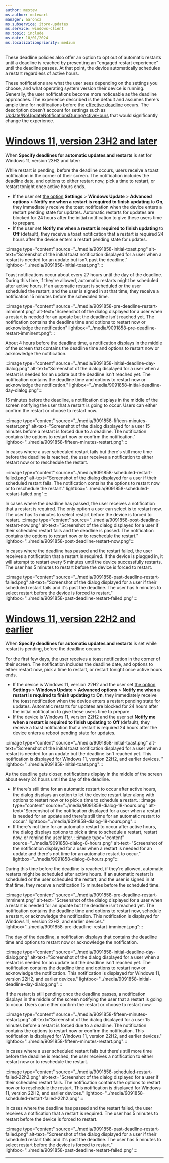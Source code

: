 ```yaml
---
author: mestew
ms.author: mstewart
manager: aaroncz
ms.subservice: itpro-updates
ms.service: windows-client
ms.topic: include
ms.date: 10/01/2024
ms.localizationpriority: medium
---
```

<!--This file is shared by update/wufb-compliancedeadlines.md, /update/waas-wufb-csp-mdm.md, /update/waas-wufb-group-policy.md, and  ?/update/waas-restart.md? articles. Headings are driven by article context. Updated with 9091858 -->

These deadline policies also offer an option to opt out of automatic restarts until a deadline is reached by presenting an "engaged restart experience" until the deadline passes. At that point, the device automatically schedules a restart regardless of active hours.

These notifications are what the user sees depending on the settings you choose, and what operating system version their device is running. Generally, the user notifications become more noticeable as the deadline approaches. The experience described is the default and assumes there's ample time for notifications before the [effective deadline](../wufb-compliancedeadlines.md) occurs. The description doesn't account for settings such as [Update/NoUpdateNotificationsDuringActiveHours](/windows/client-management/mdm/policy-csp-update#NoUpdateNotificationsDuringActiveHours) that would significantly change the experience. 

# [Windows 11, version 23H2 and later](#tab/23h2)

When **Specify deadlines for automatic updates and restarts** is set for Windows 11, version 23H2 and later:

While restart is pending, before the deadline occurs, users receive a toast notification in the corner of their screen. The notification includes the deadline date, and options to either restart now, pick a time to restart, or restart tonight once active hours ends. 

- If the user set [the option](../waas-wufb-csp-mdm.md#user-settings-for-notifications) **Settings** > **Windows Update** > **Advanced options** > **Notify me when a restart is required to finish updating** to **On**, they immediately receive the toast notification when the device enters a restart pending state for updates. Automatic restarts for updates are blocked for 24 hours after the initial notification to give these users time to prepare.
- If the user set **Notify me when a restart is required to finish updating** to **Off** (default), they receive a toast notification that a restart is required 24 hours after the device enters a restart pending state for updates.

:::image type="content" source="../media/9091858-initial-toast.png" alt-text="Screenshot of the initial toast notification displayed for a user when a restart is needed for an update but isn't past the deadline." lightbox="../media/9091858-initial-toast.png":::

Toast notifications occur about every 27 hours until the day of the deadline. During this time, if they're allowed, automatic restarts might be scheduled after active hours. If an automatic restart is scheduled or the user scheduled the restart, and the user is signed in at that time, they receive a notification 15 minutes before the scheduled time.

:::image type="content" source="../media/9091858-pre-deadline-restart-imminent.png" alt-text="Screenshot of the dialog displayed for a user when a restart is needed for an update but the deadline isn't reached yet. The notification contains the deadline time and options to restart now or acknowledge the notification" lightbox="../media/9091858-pre-deadline-restart-imminent.png":::

About 4 hours before the deadline time, a notification displays in the middle of the screen that contains the deadline time and options to restart now or acknowledge the notification. 

:::image type="content" source="../media/9091858-initial-deadline-day-dialog.png" alt-text="Screenshot of the dialog displayed for a user when a restart is needed for an update but the deadline isn't reached yet. The notification contains the deadline time and options to restart now or acknowledge the notification." lightbox="../media/9091858-initial-deadline-day-dialog.png":::

15 minutes before the deadline, a notification displays in the middle of the screen notifying the user that a restart is going to occur. Users can either confirm the restart or choose to restart now.

:::image type="content" source="../media/9091858-fifteen-minutes-restart.png" alt-text="Screenshot of the dialog displayed for a user 15 minutes before a restart is forced due to a deadline. The notification contains the options to restart now or confirm the notification." lightbox="../media/9091858-fifteen-minutes-restart.png":::

In cases where a user scheduled restart fails but there's still more time before the deadline is reached, the user receives a notification to either restart now or to reschedule the restart.

:::image type="content" source="../media/9091858-scheduled-restart-failed.png" alt-text="Screenshot of the dialog displayed for a user if their scheduled restart fails. The notification contains the options to restart now or to reschedule the restart." lightbox="../media/9091858-scheduled-restart-failed.png":::

In cases where the deadline has passed, the user receives a notification that a restart is required. The only option a user can select is to restart now. The user has 15 minutes to select restart before the device is forced to restart.
:::image type="content" source="../media/9091858-post-deadline-restart-now.png" alt-text="Screenshot of the dialog displayed for a user if their scheduled restart fails and the deadline is passed. The notification contains the options to restart now or to reschedule the restart." lightbox="../media/9091858-post-deadline-restart-now.png":::

In cases where the deadline has passed and the restart failed, the user receives a notification that a restart is required. If the device is plugged in, it will attempt to restart every 5 minutes until the device successfully restarts. The user has 5 minutes to restart before the device is forced to restart.

:::image type="content" source="../media/9091858-past-deadline-restart-failed.png" alt-text="Screenshot of the dialog displayed for a user if their scheduled restart fails and it's past the deadline. The user has 5 minutes to select restart before the device is forced to restart." lightbox="../media/9091858-past-deadline-restart-failed.png":::

# [Windows 11, version 22H2 and earlier](#tab/22h2)

When **Specify deadlines for automatic updates and restarts** is set while restart is pending, before the deadline occurs:

For the first few days, the user receives a toast notification in the corner of their screen. The notification includes the deadline date, and options to either restart now, pick a time to restart, or restart tonight once active hours ends. 

- If the device is Windows 11, version 22H2 and the user set [the option](../waas-wufb-csp-mdm.md#user-settings-for-notifications) **Settings** > **Windows Update** > **Advanced options** > **Notify me when a restart is required to finish updating** to **On**, they immediately receive the toast notification when the device enters a restart pending state for updates. Automatic restarts for updates are blocked for 24 hours after the initial notification to give these users time to prepare.
- If the device is Windows 11, version 22H2 and the user set **Notify me when a restart is required to finish updating** to **Off** (default), they receive a toast notification that a restart is required 24 hours after the device enters a reboot pending state for updates.

:::image type="content" source="../media/9091858-initial-toast.png" alt-text="Screenshot of the initial toast notification displayed for a user when a restart is needed for an update but the deadline isn't reached yet. This notification is displayed for Windows 11, version 22H2, and earlier devices. " lightbox="../media/9091858-initial-toast.png":::

As the deadline gets closer, notifications display in the middle of the screen about every 24 hours until the day of the deadline. 
- If there's still time for an automatic restart to occur after active hours, the dialog displays an option to let the device restart later along with options to restart now or to pick a time to schedule a restart.
   :::image type="content" source="../media/9091858-dialog-18-hours.png" alt-text="Screenshot of the notification displayed for a user when a restart is needed for an update and there's still time for an automatic restart to occur." lightbox="../media/9091858-dialog-18-hours.png":::
- If there's not time for an automatic restart to occur after active hours, the dialog displays options to pick a time to schedule a restart, restart now, or remind the user later.
   :::image type="content" source="../media/9091858-dialog-8-hours.png" alt-text="Screenshot of the notification displayed for a user when a restart is needed for an update and there's not time for an automatic restart to occur." lightbox="../media/9091858-dialog-8-hours.png":::

During this time before the deadline is reached, if they're allowed, automatic restarts might be scheduled after active hours. If an automatic restart is scheduled or the user scheduled the restart, and the user is signed in at that time, they receive a notification 15 minutes before the scheduled time.

:::image type="content" source="../media/9091858-pre-deadline-restart-imminent.png" alt-text="Screenshot of the dialog displayed for a user when a restart is needed for an update but the deadline isn't reached yet. The notification contains the deadline time and options to restart now, schedule a restart, or acknowledge the notification. This notification is displayed for Windows 11, version 22H2, and earlier devices." lightbox="../media/9091858-pre-deadline-restart-imminent.png":::

The day of the deadline, a notification displays that contains the deadline time and options to restart now or acknowledge the notification. 

:::image type="content" source="../media/9091858-initial-deadline-day-dialog.png" alt-text="Screenshot of the dialog displayed for a user when a restart is needed for an update but the deadline isn't reached yet. The notification contains the deadline time and options to restart now or acknowledge the notification. This notification is displayed for Windows 11, version 22H2, and earlier devices." lightbox="../media/9091858-initial-deadline-day-dialog.png":::

If the restart is still pending once the deadline passes, a notification displays in the middle of the screen notifying the user that a restart is going to occur. Users can either confirm the restart or choose to restart now.

:::image type="content" source="../media/9091858-fifteen-minutes-restart.png" alt-text="Screenshot of the dialog displayed for a user 15 minutes before a restart is forced due to a deadline. The notification contains the options to restart now or confirm the notification. This notification is displayed for Windows 11, version 22H2, and earlier devices." lightbox="../media/9091858-fifteen-minutes-restart.png":::

In cases where a user scheduled restart fails but there's still more time before the deadline is reached, the user receives a notification to either restart now or to reschedule the restart.

:::image type="content" source="../media/9091858-scheduled-restart-failed-22h2.png" alt-text="Screenshot of the dialog displayed for a user if their scheduled restart fails. The notification contains the options to restart now or to reschedule the restart. This notification is displayed for Windows 11, version 22H2, and earlier devices." lightbox="../media/9091858-scheduled-restart-failed-22h2.png":::

In cases where the deadline has passed and the restart failed, the user receives a notification that a restart is required. The user has 5 minutes to restart before the device is forced to restart.

:::image type="content" source="../media/9091858-past-deadline-restart-failed.png" alt-text="Screenshot of the dialog displayed for a user if their scheduled restart fails and it's past the deadline. The user has 5 minutes to select restart before the device is forced to restart." lightbox="../media/9091858-past-deadline-restart-failed.png":::

---
